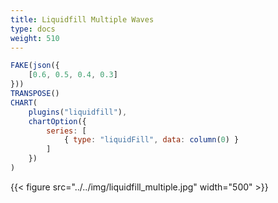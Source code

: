 ```yaml
---
title: Liquidfill Multiple Waves
type: docs
weight: 510
---
```


```js
FAKE(json({
    [0.6, 0.5, 0.4, 0.3]
}))
TRANSPOSE()
CHART(
    plugins("liquidfill"),
    chartOption({
        series: [
            { type: "liquidFill", data: column(0) }
        ]
    })
)
```

{{< figure src="../../img/liquidfill_multiple.jpg" width="500" >}}
